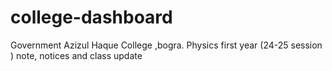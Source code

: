 # college-dashboard
Government Azizul Haque College ,bogra. Physics first year (24-25 session ) note, notices and class update
